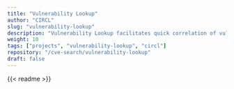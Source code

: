 ```yaml
---
title: "Vulnerability Lookup"
author: "CIRCL"
slug: "vulnerability-lookup"
description: "Vulnerability Lookup facilitates quick correlation of vulnerabilities from various sources, independent of vulnerability IDs, and streamlines the management of Coordinated Vulnerability Disclosure (CVD)"
weight: 10
tags: ["projects", "vulnerability-lookup", "circl"]
repository: "/cve-search/vulnerability-lookup"
draft: false
---
```


{{< readme >}}

